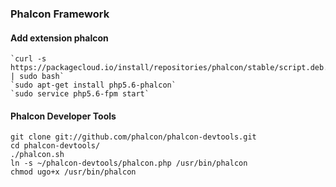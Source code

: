 ### Phalcon Framework ###
#### Add extension phalcon ####
    `curl -s https://packagecloud.io/install/repositories/phalcon/stable/script.deb.sh | sudo bash`
    `sudo apt-get install php5.6-phalcon`    
    `sudo service php5.6-fpm start`

#### Phalcon Developer Tools ####
    git clone git://github.com/phalcon/phalcon-devtools.git
	cd phalcon-devtools/
	./phalcon.sh
	ln -s ~/phalcon-devtools/phalcon.php /usr/bin/phalcon
	chmod ugo+x /usr/bin/phalcon
